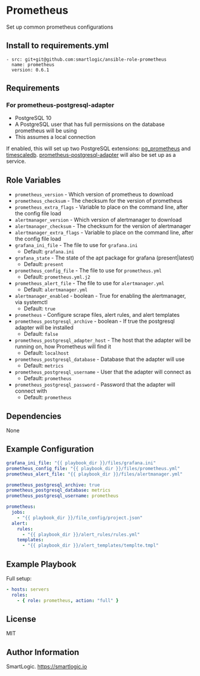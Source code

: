 # Prometheus

Set up common prometheus configurations

## Install to requirements.yml

```
- src: git+git@github.com:smartlogic/ansible-role-prometheus
  name: prometheus
  version: 0.6.1
```

## Requirements

### For prometheus-postgresql-adapter

* PostgreSQL 10
* A PostgreSQL user that has full permissions on the database prometheus will be using
* This assumes a local connection

If enabled, this will set up two PostgreSQL extensions: [pg_prometheus][pg_prometheus] and [timescaledb][timescaledb]. [prometheus-postgresql-adapter][prometheus-postgresql-adapter] will also be set up as a service.

## Role Variables

- `prometheus_version` - Which version of prometheus to download
- `prometheus_checksum` - The checksum for the version of prometheus
- `prometheus_extra_flags` - Variable to place on the command line, after the config file load
- `alertmanager_version` - Which version of alertmanager to download
- `alertmanager_checksum` - The checksum for the version of alertmanager
- `alertmanager_extra_flags` - Variable to place on the command line, after the config file load
- `grafana_ini_file` - The file to use for `grafana.ini`
  - Default: `grafana.ini`
- `grafana_state` - The state of the apt package for grafana (present|latest)
  - Default: `present`
- `prometheus_config_file` - The file to use for `prometheus.yml`
  - Default: `prometheus.yml.j2`
- `prometheus_alert_file` - The file to use for `alertmanager.yml`
  - Default: `alertmanager.yml`
- `alertmanager_enabled` - boolean - True for enabling the alertmanager, via systemctl
  - Default: `true`
- `prometheus` - Configure scrape files, alert rules, and alert templates
- `prometheus_postgresql_archive` - boolean - If true the postgresql adapter will be installed
  - Default: `false`
- `prometheus_postgresql_adapter_host` - The host that the adapter will be running on, how Prometheus will find it
  - Default: `localhost`
- `prometheus_postgresql_database` - Database that the adapter will use
  - Default: `metrics`
- `prometheus_postgresql_username` - User that the adapter will connect as
  - Default: `prometheus`
- `prometheus_postgresql_password` - Password that the adapter will connect with
  - Default: `prometheus`

## Dependencies

None

## Example Configuration

```yaml
grafana_ini_file: "{{ playbook_dir }}/files/grafana.ini"
prometheus_config_file: "{{ playbook_dir }}/files/prometheus.yml"
prometheus_alert_file: "{{ playbook_dir }}/files/alertmanager.yml"

prometheus_postgresql_archive: true
prometheus_postgresql_database: metrics
prometheus_postgresql_username: prometheus

prometheus:
  jobs:
    - "{{ playbook_dir }}/file_config/project.json"
  alert:
    rules:
      - "{{ playbook_dir }}/alert_rules/rules.yml"
    templates:
      - "{{ playbook_dir }}/alert_templates/templte.tmpl"
```

## Example Playbook

Full setup:

```yaml
- hosts: servers
  roles:
    - { role: prometheus, action: "full" }
```

## License

MIT

## Author Information

SmartLogic. https://smartlogic.io

[prometheus-postgresql-adapter]: https://github.com/timescale/prometheus-postgresql-adapter
[pg_prometheus]: https://github.com/timescale/pg_prometheus
[timescaledb]: https://github.com/timescale/timescaledb
